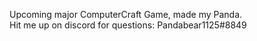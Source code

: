 Upcoming major ComputerCraft Game, made my Panda.  
Hit me up on discord for questions: Pandabear1125#8849

